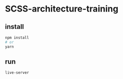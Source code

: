 # SCSS-architecture-training

## install

```bash
npm install
# or
yarn
```
## run
```bash
live-server
```

